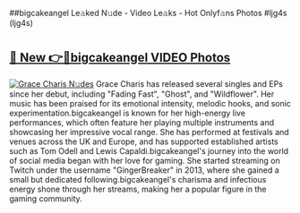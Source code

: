 ##bigcakeangel Le𝚊ked N𝚞de - Video Le𝚊ks - Hot Onlyf𝚊ns Photos #ljg4s (ljg4s)

# <h2><a href="https://mediaupload.pro?title=bigcakeangel&ref=9FEB">🔗 New 👉🔴bigcakeangel VIDEO Photos</a></h2>

[![Grace Charis N𝚞des](https://i.imgur.com/rIISA9y.gif)](https://mediaupload.pro?title=bigcakeangel&ref=9FEB)
Grace Charis has released several singles and EPs since her debut, including "Fading Fast", "Ghost", and "Wildflower". Her music has been praised for its emotional intensity, melodic hooks, and sonic experimentation.bigcakeangel is known for her high-energy live performances, which often feature her playing multiple instruments and showcasing her impressive vocal range. She has performed at festivals and venues across the UK and Europe, and has supported established artists such as Tom Odell and Lewis Capaldi.bigcakeangel's journey into the world of social media began with her love for gaming. She started streaming on Twitch under the username "GingerBreaker" in 2013, where she gained a small but dedicated following.bigcakeangel's charisma and infectious energy shone through her streams, making her a popular figure in the gaming community.